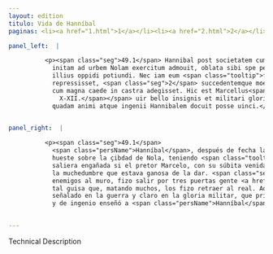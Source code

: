 ```yaml
---
layout: edition
titulo: Vida de Hanníbal
paginas: <li><a href="1.html">1</a></li><li><a href="2.html">2</a></li><li><a href="3.html">3</a></li><li><a href="4.html">4</a></li><li><a href="5.html">5</a></li><li><a href="6.html">6</a></li><li><a href="7.html">7</a></li><li><a href="8.html">8</a></li><li><a href="9.html">9</a></li><li><a href="10.html">10</a></li><li><a href="11.html">11</a></li><li><a href="12.html">12</a></li><li><a href="13.html">13</a></li><li><a href="14.html">14</a></li><li><a href="15.html">15</a></li><li><a href="16.html">16</a></li><li><a href="17.html">17</a></li><li><a href="18.html">18</a></li><li><a href="19.html">19</a></li><li><a href="20.html">20</a></li><li><a href="21.html">21</a></li><li><a href="22.html">22</a></li><li><a href="23.html">23</a></li><li><a href="24.html">24</a></li><li><a href="25.html">25</a></li><li><a href="26.html">26</a></li><li><a href="27.html">27</a></li><li><a href="28.html">28</a></li><li><a href="29.html">29</a></li><li><a href="30.html">30</a></li><li><a href="31.html">31</a></li><li><a href="32.html">32</a></li><li><a href="33.html">33</a></li><li><a href="34.html">34</a></li><li><a href="35.html">35</a></li><li><a href="36.html">36</a></li><li><a href="37.html">37</a></li><li><a href="38.html">38</a></li><li><a href="39.html">39</a></li><li><a href="40.html">40</a></li><li><a href="41.html">41</a></li><li><a href="42.html">42</a></li><li><a href="43.html">43</a></li><li><a href="44.html">44</a></li><li><a href="45.html">45</a></li><li><a href="46.html">46</a></li><li><a href="47.html">47</a></li><li><a href="48.html">48</a></li><li><a href="49.html">49</a></li><li><a href="50.html">50</a></li><li><a href="51.html">51</a></li><li><a href="52.html">52</a></li><li><a href="53.html">53</a></li><li><a href="54.html">54</a></li><li><a href="55.html">55</a></li><li><a href="56.html">56</a></li><li><a href="57.html">57</a></li><li><a href="58.html">58</a></li><li><a href="59.html">59</a></li><li><a href="60.html">60</a></li><li><a href="61.html">61</a></li><li><a href="62.html">62</a></li><li><a href="63.html">63</a></li><li><a href="64.html">64</a></li><li><a href="65.html">65</a></li><li><a href="66.html">66</a></li><li><a href="67.html">67</a></li><li><a href="68.html">68</a></li><li><a href="69.html">69</a></li><li><a href="70.html">70</a></li><li><a href="71.html">71</a></li><li><a href="72.html">72</a></li><li><a href="73.html">73</a></li><li><a href="74.html">74</a></li><li><a href="75.html">75</a></li><li><a href="76.html">76</a></li><li><a href="77.html">77</a></li><li><a href="78.html">78</a></li><li><a href="79.html">79</a></li><li><a href="80.html">80</a></li><li><a href="81.html">81</a></li><li><a href="82.html">82</a></li><li><a href="83.html">83</a></li><li><a href="84.html">84</a></li><li><a href="85.html">85</a></li><li><a href="86.html">86</a></li><li><a href="87.html">87</a></li><li><a href="88.html">88</a></li><li><a href="89.html">89</a></li><li><a href="90.html">90</a></li><li><a href="91.html">91</a></li><li><a href="92.html">92</a></li><li><a href="93.html">93</a></li><li><a href="94.html">94</a></li><li><a href="95.html">95</a></li><li><a href="96.html">96</a></li>

panel_left:  |

          <p><span class="seg">49.1</span> Hannibal post societatem cum Campanis
            initam ad urbem Nolam exercitum admouit, oblata sibi spe per uoluntariam deditionem
            illius oppidi potiundi. Nec iam eum <span class="tooltip">fefellit<span class="tooltiptext">fefellisset <span class="siglas">E M N P R S U W r s</span> </span></span> opinio, nisi praetor Marcellus concitatam <a href="../public/images/1478/116r.jpg" target="new"><img class="facs" src="{site.url}/Vitae/public/images/facs_icon.jpg"/></a>[116r] multitudinem subito aduentu
            repressisset, <span class="seg">2</span> succedentemque moenibus hostem tribus portis eruptione facta
            cum magna caede in castra adegisset. Hic est Marcellus<span class="nota"><sup>31</sup><span class="texto_nota">Plutarco, Marc.
              X-XII.</span></span> uir bello insignis et militari gloria clarus, qui primus magnitudine
            quadam animi atque ingenii Hannibalem docuit posse uinci.</p>
        

panel_right:  |

          <p><span class="seg">49.1</span>
            <span class="persName">Hanníbal</span>, después de fecha la compañía con los capuanos, aduxo la
            hueste sobre la çibdad de Nola, teniendo <span class="tooltip">esperança<span class="tooltiptext">esperanca  </span></span> de averla, que gela darían los çibdadanos de su voluntad. Y su opinión non le
            saliera engañada si el pretor Marcelo, con su súbita venida en la çibdad, no reprimiera
            la muchedumbre que estava ganosa de la dar. <span class="seg">2</span> El qual Marcelo, llegados los
            enemigos al muro, fizo salir por tres puertas gente <a href="../public/images/1491/174r.png" target="new"><img class="facs" src="{site.url}/Vitae/public/images/facs_icon.jpg"/></a>[174r,b] de los suyos, y dio en ellos de
            tal guisa que, matando muchos, los fizo retraer al real. Aqueste es Marcelo, varón muy
            señalado en la guerra y claro en la gloria militar, que primero con su grandeza de ánimo
            y de ingenio enseñó a <span class="persName">Hanníbal</span> poder ser vençido.</p>
        

---
```


Technical Description 